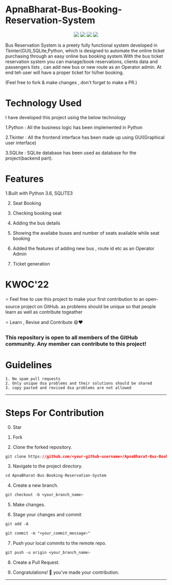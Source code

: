 # ApnaBharat-Bus-Booking-Reservation-System

<p align="center">
<a href="https://github.com/khushi0704/UserLogin-system"><img src="https://img.shields.io/badge/Public%20Repo-%F0%9F%A4%8D-Green"></a>
<a href="https://github.com/Dragsters/Nutrihelp"><img src="https://img.shields.io/badge/Built%20by-developers%20%3C%2F%3E-0059b3"></a>
<a href="https://github.com/Dragsters/Nutrihelp"><img src="https://img.shields.io/static/v1.svg?label=Contributions&message=Welcome&color=yellow"></a>
<a href="https://github.com/Dragsters"><img src="https://img.shields.io/badge/maintenance-yes-brightgreen"></a>
</p>
Bus Reservation System is a preety fully functional system developed in Tkinter(GUI),SQLite,Python, which is designed to automate the online ticket purchasing through an easy online bus booking system.With the bus ticket reservation system you can manage/book reservations, clients data and passengers lists , can add new bus or new route as an Operator admin. At end teh user will have a proper ticket for hi/her booking.

(Feel free to fork &amp; make changes , don't forget to make a PR.)

# Technology Used 

I have developed this project using the below technology

1.Python : All the business logic has been implemented in Python        

2.Tkinter : All the frontend interface has been made up using GUI(Graphical user interface)       

3.SQLite : SQLite database has been used as database for the project(backend part).  


# Features

 1.Built with Python 3.6, SQLITE3    

2. Seat Booking      

3. Checking booking seat   
 
4. Adding the bus details   
 
5. Showing the availabe buses and number of seats available while seat booking   
 
6. Added the features of adding new bus , route id etc as an Operator Admin    

7. Ticket generation         

# KWOC'22

:star: Feel free to use this project to make your first contribution to an open-source project on GitHub. as problems should be unique so that people learn as well as contribute togeather

:star: Learn , Revise and Contribute 😄❤

### This repository is open to all members of the GitHub community. Any member can contribute to this project!

# Guidelines

    1. No spam pull requests
    2. Only unique dsa problems and their solutions should be shared
    3. copy pasted and revised dsa problems are not allowed

---

# Steps For Contribution

0. Star 

1. Fork 

2. Clone the forked repository.
```css
git clone https://github.com/<your-github-username>/ApnaBharat-Bus-Booking-Reservation-System
```
  
3. Navigate to the project directory.
```py
cd ApnaBharat-Bus-Booking-Reservation-System
```

4. Create a new branch.
```css
git checkout -b <your_branch_name>
```

5. Make changes.

6. Stage your changes and commit
```css
git add -A

git commit -m "<your_commit_message>"
```

7. Push your local commits to the remote repo.
```css
git push -u origin <your_branch_name>
```

8. Create a Pull Request.

9. Congratulations! 🎉 you've made your contribution.


---





